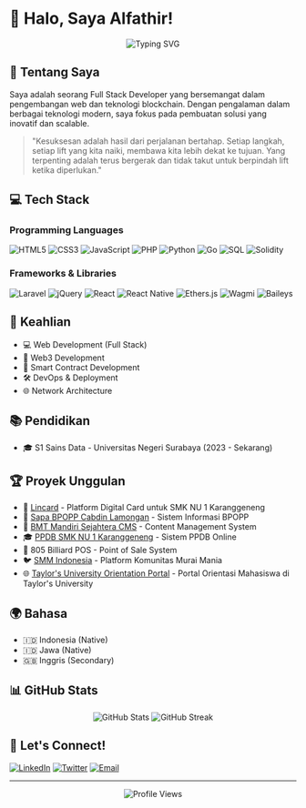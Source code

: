 # 👋 Halo, Saya Alfathir!

<div align="center">
  <img src="https://readme-typing-svg.herokuapp.com?font=Fira+Code&pause=1000&color=FF6B00&center=true&vCenter=true&width=435&lines=Full+Stack+Developer;Web3+Enthusiast;Smart+Contract+Developer" alt="Typing SVG" />
</div>

## 🚀 Tentang Saya

Saya adalah seorang Full Stack Developer yang bersemangat dalam pengembangan web dan teknologi blockchain. Dengan pengalaman dalam berbagai teknologi modern, saya fokus pada pembuatan solusi yang inovatif dan scalable.

> "Kesuksesan adalah hasil dari perjalanan bertahap. Setiap langkah, setiap lift yang kita naiki, membawa kita lebih dekat ke tujuan. Yang terpenting adalah terus bergerak dan tidak takut untuk berpindah lift ketika diperlukan." 

## 💻 Tech Stack

### Programming Languages
![HTML5](https://img.shields.io/badge/HTML5-E34F26?style=for-the-badge&logo=html5&logoColor=white)
![CSS3](https://img.shields.io/badge/CSS3-1572B6?style=for-the-badge&logo=css3&logoColor=white)
![JavaScript](https://img.shields.io/badge/JavaScript-F7DF1E?style=for-the-badge&logo=javascript&logoColor=black)
![PHP](https://img.shields.io/badge/PHP-777BB4?style=for-the-badge&logo=php&logoColor=white)
![Python](https://img.shields.io/badge/Python-3776AB?style=for-the-badge&logo=python&logoColor=white)
![Go](https://img.shields.io/badge/Go-00ADD8?style=for-the-badge&logo=go&logoColor=white)
![SQL](https://img.shields.io/badge/SQL-4479A1?style=for-the-badge&logo=mysql&logoColor=white)
![Solidity](https://img.shields.io/badge/Solidity-363636?style=for-the-badge&logo=solidity&logoColor=white)

### Frameworks & Libraries
![Laravel](https://img.shields.io/badge/Laravel-FF2D20?style=for-the-badge&logo=laravel&logoColor=white)
![jQuery](https://img.shields.io/badge/jQuery-0769AD?style=for-the-badge&logo=jquery&logoColor=white)
![React](https://img.shields.io/badge/React-20232A?style=for-the-badge&logo=react&logoColor=61DAFB)
![React Native](https://img.shields.io/badge/React_Native-20232A?style=for-the-badge&logo=react&logoColor=61DAFB)
![Ethers.js](https://img.shields.io/badge/Ethers.js-3C3C3D?style=for-the-badge&logo=Ethereum&logoColor=white)
![Wagmi](https://img.shields.io/badge/Wagmi-3C3C3D?style=for-the-badge&logo=Ethereum&logoColor=white)
![Baileys](https://img.shields.io/badge/Baileys-25D366?style=for-the-badge&logo=whatsapp&logoColor=white)

## 🌟 Keahlian

- 💻 Web Development (Full Stack)
- 🔗 Web3 Development
- 📝 Smart Contract Development
- 🛠️ DevOps & Deployment
- 🌐 Network Architecture

## 📚 Pendidikan

- 🎓 S1 Sains Data - Universitas Negeri Surabaya (2023 - Sekarang)

## 🏆 Proyek Unggulan

- 🔗 [Lincard](https://lincard.smknu1karanggeneng.sch.id) - Platform Digital Card untuk SMK NU 1 Karanggeneng
- 📱 [Sapa BPOPP Cabdin Lamongan](https://bpopp.lamongancabdindik.com) - Sistem Informasi BPOPP
- 💼 [BMT Mandiri Sejahtera CMS](https://bmtmandirisejahtera.com) - Content Management System
- 🎓 [PPDB SMK NU 1 Karanggeneng](https://ppdb.smknu1karanggeneng.sch.id) - Sistem PPDB Online
- 🎱 805 Billiard POS - Point of Sale System
- 🐦 [SMM Indonesia](https://smm-official.id) - Platform Komunitas Murai Mania
- 🌐 [Taylor's University Orientation Portal](https://orientation.taylors.edu.my) - Portal Orientasi Mahasiswa di Taylor's University

## 🌍 Bahasa

- 🇮🇩 Indonesia (Native)
- 🇮🇩 Jawa (Native)
- 🇬🇧 Inggris (Secondary)

## 📊 GitHub Stats

<div align="center">
  <img src="https://github-readme-stats.vercel.app/api?username=alfathir27&show_icons=true&theme=dark&bg_color=FF6B00&title_color=fff&text_color=fff" alt="GitHub Stats" />
  <img src="https://github-readme-streak-stats.herokuapp.com/?user=alfathir27&theme=dark&background=FF6B00" alt="GitHub Streak" />
</div>

## 🤝 Let's Connect!

[![LinkedIn](https://img.shields.io/badge/LinkedIn-0077B5?style=for-the-badge&logo=linkedin&logoColor=white)](https://linkedin.com/in/alfathir)
[![Twitter](https://img.shields.io/badge/Twitter-1DA1F2?style=for-the-badge&logo=twitter&logoColor=white)](https://twitter.com/habib_alfathir)
[![Email](https://img.shields.io/badge/Email-D14836?style=for-the-badge&logo=gmail&logoColor=white)](mailto:me@alfathir.id)

---

<div align="center">
  <img src="https://komarev.com/ghpvc/?username=alfathir27&color=FF6B00" alt="Profile Views" />
</div> 